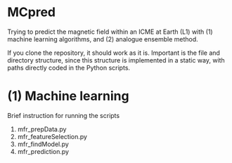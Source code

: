 # MCpred
Trying to predict the magnetic field within an ICME at Earth (L1) with (1) machine learning algorithms, and (2) analogue ensemble method. 

If you clone the repository, it should work as it is. Important is the file and directory structure, since this structure is implemented in a static way, with paths directly coded in the Python scripts. 

# (1) Machine learning 
Brief instruction for running the scripts 

1. mfr_prepData.py
2. mfr_featureSelection.py
3. mfr_findModel.py
4. mfr_prediction.py
